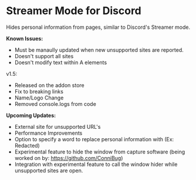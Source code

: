 # Streamer Mode for Discord
Hides personal information from pages, similar to Discord's Streamer mode.


**Known Issues:**
- Must be manaully updated when new unsupported sites are reported.  
- Doesn't support all sites
- Doesn't modify text within A elements

v1.5:
- Released on the addon store
- Fix to breaking links
- Name/Logo Change
- Removed console.logs from code

**Upcoming Updates:**
- External site for unsupported URL's
- Performance Improvements
- Option to specify a word to replace personal information with (Ex: Redacted)
- Experimental feature to hide the window from capture software (being worked on by: https://github.com/ConniBug)  
- Integration with experimental feature to call the window hider while unsupported sites are open.

